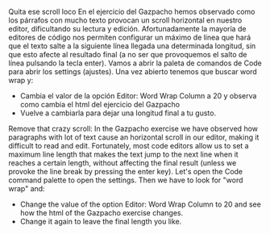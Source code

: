 Quita ese scroll loco
En el ejercicio del Gazpacho hemos observado como los párrafos con mucho texto provocan un scroll horizontal en nuestro editor, dificultando su lectura y edición. Afortunadamente la mayoría de editores de código nos permiten configurar un máximo de línea que hará que el texto salte a la siguiente línea llegada una determinada longitud, sin que esto afecte al resultado final (a no ser que provoquemos el salto de línea pulsando la tecla enter).
Vamos a abrir la paleta de comandos de Code para abrir los settings (ajustes). Una vez abierto tenemos que buscar word wrap y:

- Cambia el valor de la opción Editor: Word Wrap Column a 20 y observa como cambia el html del ejercicio del Gazpacho
- Vuelve a cambiarla para dejar una longitud final a tu gusto.

Remove that crazy scroll:
In the Gazpacho exercise we have observed how paragraphs with lot of text cause an horizontal scroll in our editor, making it difficult to read and edit. Fortunately, most code editors allow us to set a maximum line length that makes the text jump to the next line when it reaches a certain length, without affecting the final result (unless we provoke the line break by pressing the enter key).
Let's open the Code command palette to open the settings. Then we have to look for "word wrap" and:

- Change the value of the option Editor: Word Wrap Column to 20 and see how the html of the Gazpacho exercise changes.
- Change it again to leave the final length you like.

